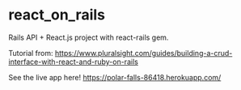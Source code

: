 # react_on_rails

Rails API + React.js project with react-rails gem.

Tutorial from: https://www.pluralsight.com/guides/building-a-crud-interface-with-react-and-ruby-on-rails

See the live app here!
https://polar-falls-86418.herokuapp.com/
